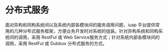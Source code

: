 # 分布式服务

面对异构和同构系统间以及系统内部各模块间的服务调用问题，iuap 平台提供常用的几种分布式服务框架，方便业务开发时对系统的组装。针对异构系统和同构系统间的调用，采用 RestFul 或 Web Service服务方式；针对系统内部各模块间的调用，采用 RestFul 或 Dubbox 分布式服务的方式。